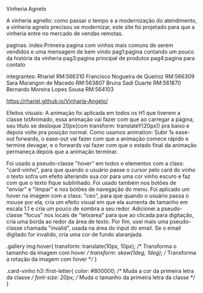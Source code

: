 Vinheria Agnelo

A vinheria agnello:
como  passar o tempo e a modernização do atendimento, a vinheria agnelo precisou se modernizar, este site foi projetado para que a vinheria entre no mercado de vendas remotas.

paginas:
index:Primeira pagina com vinhos mais comuns de serem vendidos e uma mensagem de bem vindo
pag1:pagina contando um pouco da história da vinheria
pag3:pagina principal de produtos
pag4:pagina para contato


integrantes:
Rhariel RM:566310
Francisco Nogueira de Queiroz RM:566309
Sara Marangon de Macedo RM:563807
Bruna Sadi Duarte RM:561870
Bernardo Moreira Lopes Sousa RM:564103

https://rhariel.github.io/Vinharia-Angelo/

Efeitos visuais:
A animação foi aplicada em todos os H1 que tiverem a classe txtAnimado, essa animação vai fazer com que ao carregar a página, seu título se desloque 20px(com transform: translateY(20px)) pra baixo e depois volte pra posição normal. Como usamos   animation: Subir 1s ease-out forwards, o ease-out vai fazer com que a animação comece rápido e termine devagar, e o forwards vai fazer com que o estado final da animação permaneça depois que a animação terminar.

Foi usado a pseudo-classe "hover" em todos o elementos com a class: "card-vinho", para que quando o usuário passe o cursor pelo card do vinho o texto sofra um efeito alterando sua cor para uma cor vinho escuro e faz com que o texto fique sublinhado. Foi usado também nos botões de "enviar" e "limpar" e nos botões de navegação do menu. Foi aplicado um hover na imagem com a class: "ceo", para que quando o usuário passa o mouse por ela, cria um efeito visual em que ela aumenta de tamanho em escala 1.1 e cria um pouco de sombra a seu redor. Adicionei a pseudo-classe "focus" nos locais de "tetxarea" para que ao clicada para digitação, cria uma borda ao redor da área de texto. Por fim, usei mais uma pseudo-classe chamada "invalid", usada na área do input do email. Se o email digitado for invalido, cria uma cor de fundo alaranjada.

.gallery img:hover{
  transform: translate(10px, 10px); /* Transforma o tamanho da imagem com hover */
  transform: skew(1deg, 1deg); /* Transforma a rotação da imagem com hover */
}

.card-vinho h3::first-letter{
  color: #800000; /* Muda a cor da primeira letra da classe */
  font-size: 20px; /* Muda o tamanho da primeira letra da classe */
}
